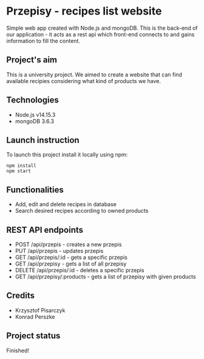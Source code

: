# Przepisy - recipes list website
Simple web app created with Node.js and mongoDB. This is the back-end of our application - it acts as a rest api which front-end connects to and gains information to fill the content.
## Project's aim
This is a university project. We aimed to create a website that can find available recipies considering what kind of products we have.
## Technologies
* Node.js v14.15.3
* mongoDB 3.6.3
## Launch instruction
To launch this project install it locally using npm:
```
npm install
npm start
```
## Functionalities
* Add, edit and delete recipes in database
* Search desired recipes according to owned products

## REST API endpoints
* POST /api/przepis - creates a new przepis
* PUT /api/przepis - updates przepis
* GET /api/przepis/:id - gets a specific przepis
* GET /api/przepisy - gets a list of all przepisy
* DELETE /api/przepis/:id - deletes a specific przepis
* GET /api/przepisy/:products - gets a list of przepisy with given products

## Credits
* Krzysztof Pisarczyk
* Konrad Perszke

## Project status
Finished!
